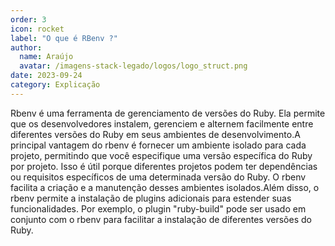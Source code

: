 ```yaml
---
order: 3
icon: rocket
label: "O que é RBenv ?"
author:
  name: Araújo
  avatar: /imagens-stack-legado/logos/logo_struct.png
date: 2023-09-24
category: Explicação
---
```


Rbenv é uma ferramenta de gerenciamento de versões do Ruby. Ela permite que os desenvolvedores instalem, gerenciem e alternem facilmente entre diferentes versões do Ruby em seus ambientes de desenvolvimento.A principal vantagem do rbenv é fornecer um ambiente isolado para cada projeto, permitindo que você especifique uma versão específica do Ruby por projeto. Isso é útil porque diferentes projetos podem ter dependências ou requisitos específicos de uma determinada versão do Ruby. O rbenv facilita a criação e a manutenção desses ambientes isolados.Além disso, o rbenv permite a instalação de plugins adicionais para estender suas funcionalidades. Por exemplo, o plugin "ruby-build" pode ser usado em conjunto com o rbenv para facilitar a instalação de diferentes versões do Ruby.